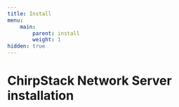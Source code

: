 ```yaml
---
title: Install
menu:
    main:
        parent: install
        weight: 1
hidden: true
---
```


# ChirpStack Network Server installation
